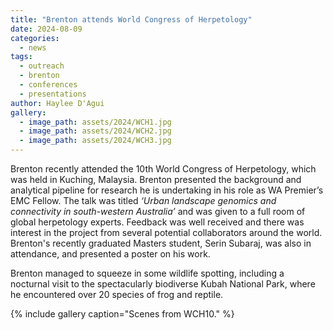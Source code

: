 ```yaml
---
title: "Brenton attends World Congress of Herpetology"
date: 2024-08-09
categories:
  - news
tags:
  - outreach
  - brenton
  - conferences
  - presentations
author: Haylee D'Agui
gallery:
  - image_path: assets/2024/WCH1.jpg
  - image_path: assets/2024/WCH2.jpg
  - image_path: assets/2024/WCH3.jpg
---
```

Brenton recently attended the 10th World Congress of Herpetology, which was held in Kuching, Malaysia. Brenton presented the background and analytical pipeline for research he is undertaking in his role as WA Premier’s EMC Fellow. The talk was titled _‘Urban landscape genomics and connectivity in south-western Australia’_ and was given to a full room of global herpetology experts. Feedback was well received and there was interest in the project from several potential collaborators around the world. Brenton's recently graduated Masters student, Serin Subaraj, was also in attendance, and presented a poster on his work.

Brenton managed to squeeze in some wildlife spotting, including a nocturnal visit to the spectacularly biodiverse Kubah National Park, where he encountered over 20 species of frog and reptile.

{% include gallery caption="Scenes from WCH10." %}